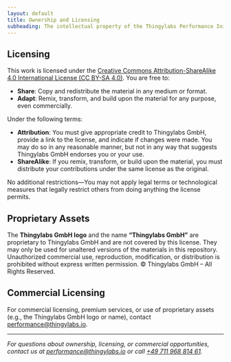 ```yaml
---
layout: default
title: Ownership and Licensing
subheading: The intellectual property of the Thingylabs Performance Initiative, including all materials in this repository, is owned by <b>D3velop Ltd (In Gründung)</b> in Seychelles and licensed to <b>Thingylabs GmbH</b> for use in the “Peak Performance through Health” campaign.
---
```


<!-- ownership-and-licensing.md -->
## Licensing
This work is licensed under the [Creative Commons Attribution-ShareAlike 4.0 International License (CC BY-SA 4.0)](https://creativecommons.org/licenses/by-sa/4.0/). You are free to:
- **Share**: Copy and redistribute the material in any medium or format.
- **Adapt**: Remix, transform, and build upon the material for any purpose, even commercially.

Under the following terms:
- **Attribution**: You must give appropriate credit to Thingylabs GmbH, provide a link to the license, and indicate if changes were made. You may do so in any reasonable manner, but not in any way that suggests Thingylabs GmbH endorses you or your use.
- **ShareAlike**: If you remix, transform, or build upon the material, you must distribute your contributions under the same license as the original.

No additional restrictions—You may not apply legal terms or technological measures that legally restrict others from doing anything the license permits.

## Proprietary Assets
The **Thingylabs GmbH logo** and the name **“Thingylabs GmbH”** are proprietary to Thingylabs GmbH and are not covered by this license. They may only be used for unaltered versions of the materials in this repository. Unauthorized commercial use, reproduction, modification, or distribution is prohibited without express written permission. © Thingylabs GmbH – All Rights Reserved.

## Commercial Licensing
For commercial licensing, premium services, or use of proprietary assets (e.g., the Thingylabs GmbH logo or name), contact [performance@thingylabs.io](mailto:performance@thingylabs.io).

---

*For questions about ownership, licensing, or commercial opportunities, contact us at [performance@thingylabs.io](mailto:performance@thingylabs.io) or call [+49 711 968 814 61](tel:+4971196881461).*
